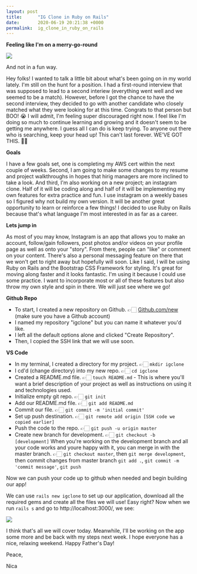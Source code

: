 ```yaml
---
layout: post
title:      "IG Clone in Ruby on Rails"
date:       2020-06-19 20:21:38 +0000
permalink:  ig_clone_in_ruby_on_rails
---
```



**Feeling like I'm on a merry-go-round**

![](https://i.pinimg.com/originals/d2/f1/46/d2f146fd51b667f6da1d39e945ebb41b.gif)

And not in a fun way.

Hey folks! I wanted to talk a little bit about what's been going on in my world lately. I'm still on the hunt for a position. I had a first-round interview that was supposed to lead to a second interiew (everything went well and we seemed to be a match). However, before I got the chance to have the second interview, they decided to go with another candidate who closely matched what they were looking for at this time. Congrats to that person but BOO! 😭 I will admit, I'm feeling super discouraged right now. I feel like I'm doing so much to continue learning and growing and it doesn't seem to be getting me anywhere. I guess all I can do is keep trying. To anyone out there who is searching, keep your head up! This can't last forever. WE'VE GOT THIS. 💪🏻 

**Goals**

I have a few goals set, one is completing my AWS cert within the next couple of weeks. Second, I am going to make some changes to my resume and project walkthroughs in hopes that hirig managers are more inclined to take a look. And third, I'm also working on a new project; an instagram clone. Half of it will be coding along and half of it will be implementing my own features for extra practice and fun. I use instagram on a weekly bases so I figured why not build my own version. It will be another great opportunity to learn or reinforce a few things! I decided to use Ruby on Rails because that's what language I'm most interested in as far as a career. 

**Lets jump in**

As most of you may know, Instagram is an app that allows you to make an account, follow/gain followers, post photos and/or videos on your profile page as well as onto your "story". From there, people can "like" or comment on your content. There's also a personal messaging feature on there that we won't get to right away but hopefully will soon. Like I said, I will be using Ruby on Rails and the Bootstrap CSS Framework for styling. It's great for moving along faster and it looks fantastic. I'm using it because I could use some practice. I want to incorporate most or all of these features but also throw my own style and spin in there. We will just see where we go! 

**Github Repo**

* To start, I created a new repository on Github. 👉🏻 [Github.com/new](http://github.com/new) (make sure you have a Github account)
* I named my repository "igclone" but you can name it whatever you'd like.
* I left all the default options alone and clicked "Create Repository".
* Then, I copied the SSH link that we will use soon.

**VS Code**
* In my terminal, I created a directory for my project. 👉🏻 `mkdir igclone`
* I cd'd (change directory) into my new repo. 👉🏻 `cd igclone`
* Created a README.md file. 👉🏻 `touch README.md` - This is where you'll want a brief description of your project as well as instructions on using it and technologies used.
* Initialize empty git repo. 👉🏻 `git init`
* Add our README.md file. 👉🏻 `git add README.md`
* Commit our file. 👉🏻 `git commit -m 'initial commit'`
* Set up push destination. 👉🏻 `git remote add origin [SSH code we copied earlier]`
* Push the code to the repo. 👉🏻 `git push -u origin master`
* Create new branch for development. 👉🏻 `git checkout -b [development]` When you're working on the development branch and all your code works and youre happy with it, you can merge in with the master branch. 👉🏻 `git checkout master`, then `git merge development`, then commit changes from master branch `git add .`, `git commit -m 'commit message'`, `git push`

Now we can push your code up to github when needed and begin building our app! 

We can use `rails new igclone` to set up our application, download all the required gems and create all the files we will use! Easy right? Now when we run `rails s` and go to http://localhost:3000/, we see:

![](https://sahilthakur7blog.files.wordpress.com/2017/11/rails-splash-page.jpg?w=648)

I think that's all we will cover today. Meanwhile, I'll be working on the app some more and be back with my steps next week. I hope everyone has a nice, relaxing weekend. Happy Father's Day! 

Peace, 

Nica



